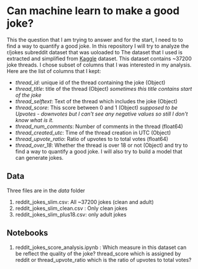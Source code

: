 # Can machine learn to make a good joke?
This the question that I am trying to answer and for the start, I need to to find a way to quantify a good joke. In this repository I will try to analyze the r/jokes subreddit dataset that was uoloaded to The dataset that I used is extracted and simplified from [Kaggle](https://www.kaggle.com/datasets/bwandowando/reddit-rjokes-dataset) dataset. This dataset contains ~37200 joke threads.
I chose subset of columns that I was interested in my analysis.
Here are the list of columns that I kept:
- *thread_id*: unique id of the thread containing the joke (Object)
- *thread_title*: title of the thread (Object) *sometimes this title contains start of the joke*
- *thread_selftext*: Text of the thread which includes the joke (Object)
- *thread_score*: This score between 0 and 1 (Object) *supposed to be Upvotes - downvotes but I can't see any negative values so still I don't know what is it.*
- *thread_num_comments*: Number of comments in the thread (float64)
- *thread_created_utc*: Time of the thread creation in UTC (Object)
- *thread_upvote_ratio*: Ratio of upvotes to to total votes (float64)
- *thread_over_18*: Whether the thread is over 18 or not (Object)
 and try to find a way to quantify a good joke. I will also try to build a model that can generate jokes.

 ## Data 
Three files are in the *data* folder
1) reddit_jokes_slim.csv: All ~37200 jokes (clean and adult)
2) reddit_jokes_slim_clean.csv : Only clean jokes
3) reddit_jokes_slim_plus18.csv: only adult jokes

## Notebooks
1) reddit_jokes_score_analysis.ipynb : 
Which measure in this dataset can be reflect the quality of the joke? thread_score which is assigned by reddit or thread_upvote_ratio which is the ratio of upvotes to total votes?